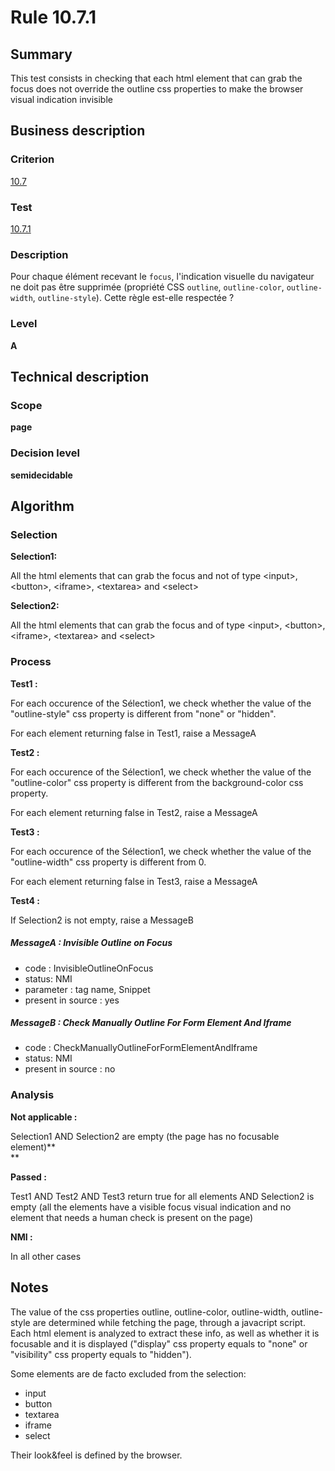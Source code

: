 # Rule 10.7.1
## Summary

This test consists in checking that each html element that can grab the
focus does not override the outline css properties to make the browser
visual indication invisible

## Business description

### Criterion

[10.7](http://references.modernisation.gouv.fr/sites/default/files/RGAA3_RC2-1/referentiel_technique.htm#crit-10-7)

### Test

[10.7.1](http://references.modernisation.gouv.fr/sites/default/files/RGAA3_RC2-1/referentiel_technique.htm#test-10-7-1)

### Description

Pour chaque &eacute;l&eacute;ment recevant le `focus`, l'indication visuelle du navigateur ne doit pas &ecirc;tre supprim&eacute;e (propri&eacute;t&eacute; CSS `outline`, `outline-color`, `outline-width`, `outline-style`). Cette r&egrave;gle est-elle respect&eacute;e ?

### Level

**A**

## Technical description

### Scope

**page**

### Decision level

**semidecidable**

## Algorithm

### Selection

**Selection1:**

All the html elements that can grab the focus and not of type <input\>,
<button\>, <iframe\>, <textarea\> and <select\>

**Selection2:**

All the html elements that can grab the focus and of type <input\>,
<button\>, <iframe\>, <textarea\> and <select\>

### Process

**Test1 :**

For each occurence of the Sélection1, we check whether the value of the
"outline-style" css property is different from "none" or "hidden".

For each element returning false in Test1, raise a MessageA

**Test2 :**

For each occurence of the Sélection1, we check whether the value of the
"outline-color" css property is different from the background-color css
property.

For each element returning false in Test2, raise a MessageA

**Test3 :**

For each occurence of the Sélection1, we check whether the value of the
"outline-width" css property is different from 0.

For each element returning false in Test3, raise a MessageA

**Test4 :**

If Selection2 is not empty, raise a MessageB

##### MessageA : Invisible Outline on Focus

-   code : InvisibleOutlineOnFocus
-   status: NMI
-   parameter : tag name, Snippet
-   present in source : yes

##### MessageB : Check Manually Outline For Form Element And Iframe

-   code : CheckManuallyOutlineForFormElementAndIframe
-   status: NMI
-   present in source : no

### Analysis

**Not applicable :**

Selection1 AND Selection2 are empty (the page has no focusable
element)**\
**

**Passed :**

Test1 AND Test2 AND Test3 return true for all elements AND Selection2 is
empty (all the elements have a visible focus visual indication and no
element that needs a human check is present on the page)

**NMI :**

In all other cases

## Notes

The value of the css properties outline, outline-color, outline-width,
outline-style are determined while fetching the page, through a
javacript script. Each html element is analyzed to extract these info,
as well as whether it is focusable and it is displayed ("display" css
property equals to "none" or "visibility" css property equals to
"hidden").

Some elements are de facto excluded from the selection:

-   input
-   button
-   textarea
-   iframe
-   select

Their look&feel is defined by the browser.



